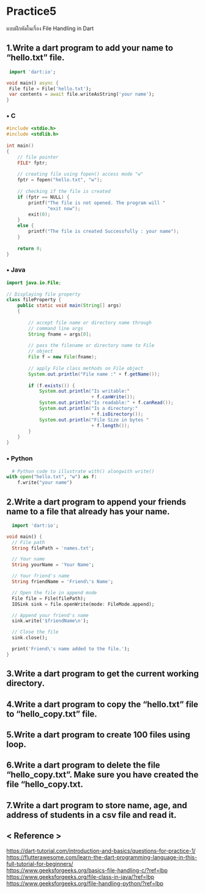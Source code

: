 # Practice5
แบบฝึกหัดในเรื่อง File Handling in Dart 
## 1.Write a dart program to add your name to “hello.txt” file.
 ```dart
  import 'dart:io';

void main() async {
  File file = File('hello.txt');
  var contents = await file.writeAsString('your name');
}
   ```
### • C
```c
#include <stdio.h>
#include <stdlib.h>
  
int main()
{
    // file pointer
    FILE* fptr;
  
    // creating file using fopen() access mode "w"
    fptr = fopen("hello.txt", "w");
  
    // checking if the file is created
    if (fptr == NULL) {
        printf("The file is not opened. The program will "
               "exit now");
        exit(0);
    }
    else {
        printf("The file is created Successfully : your name");
    }
    
    return 0;
}
```
### • Java
```java
import java.io.File;
 
// Displaying file property
class fileProperty {
    public static void main(String[] args)
    {
 
        // accept file name or directory name through
        // command line args
        String fname = args[0];
 
        // pass the filename or directory name to File
        // object
        File f = new File(fname);
 
        // apply File class methods on File object
        System.out.println("File name :" + f.getName());
 
        if (f.exists()) {
            System.out.println("Is writable:"
                               + f.canWrite());
            System.out.println("Is readable:" + f.canRead());
            System.out.println("Is a directory:"
                               + f.isDirectory());
            System.out.println("File Size in bytes "
                               + f.length());
        }
    }
}
```
### • Python
```python
  # Python code to illustrate with() alongwith write()
with open("hello.txt", "w") as f:
	f.write("your name")

```
## 2.Write a dart program to append your friends name to a file that already has your name.
```dart
  import 'dart:io';

void main() {
  // File path
  String filePath = 'names.txt';

  // Your name
  String yourName = 'Your Name';

  // Your friend's name
  String friendName = 'Friend\'s Name';

  // Open the file in append mode
  File file = File(filePath);
  IOSink sink = file.openWrite(mode: FileMode.append);

  // Append your friend's name
  sink.write('$friendName\n');

  // Close the file
  sink.close();

  print('Friend\'s name added to the file.');
}
   ```

## 3.Write a dart program to get the current working directory.

## 4.Write a dart program to copy the “hello.txt” file to “hello_copy.txt” file.

## 5.Write a dart program to create 100 files using loop.

## 6.Write a dart program to delete the file “hello_copy.txt”. Make sure you have created the file “hello_copy.txt.

## 7.Write a dart program to store name, age, and address of students in a csv file and read it.


## < Reference >
https://dart-tutorial.com/introduction-and-basics/questions-for-practice-1/<br>
https://flutterawesome.com/learn-the-dart-programming-language-in-this-full-tutorial-for-beginners/<br>
https://www.geeksforgeeks.org/basics-file-handling-c/?ref=lbp<br>
https://www.geeksforgeeks.org/file-class-in-java/?ref=lbp<br>
https://www.geeksforgeeks.org/file-handling-python/?ref=lbp<br>
